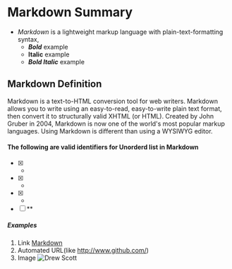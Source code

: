 #  Markdown Summary
* _Markdown_ is a lightweight markup language with plain-text-formatting syntax,
  * ***Bold*** example
  * **Italic** example
  * ***Bold Italic*** example
## Markdown Definition
Markdown is a text-to-HTML conversion tool for web writers. Markdown allows you to write using an easy-to-read, easy-to-write plain text format, then convert it to structurally valid XHTML (or HTML).
Created by John Gruber in 2004, Markdown is now one of the world's most popular markup languages. Using Markdown is different than using a WYSIWYG editor.
   
#### The following are valid identifiers for Unorderd list in Markdown
- [x] -
- [x] *
- [x] +
- [ ] **

##### Examples
1. Link [Markdown](https://guides.github.com/features/mastering-markdown/)
1. Automated URL(like http://www.github.com/)
1. Image ![Drew Scott](https://github.com/ascott3312/learning-journal/blob/master/28377834_2065540040380900_7668204921264723733_n%20(1).jpg)

